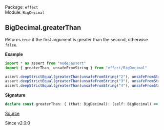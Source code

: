 Package: `effect`<br />
Module: `BigDecimal`<br />

## BigDecimal.greaterThan

Returns `true` if the first argument is greater than the second, otherwise `false`.

**Example**

```ts
import * as assert from "node:assert"
import { greaterThan, unsafeFromString } from "effect/BigDecimal"

assert.deepStrictEqual(greaterThan(unsafeFromString("2"), unsafeFromString("3")), false)
assert.deepStrictEqual(greaterThan(unsafeFromString("3"), unsafeFromString("3")), false)
assert.deepStrictEqual(greaterThan(unsafeFromString("4"), unsafeFromString("3")), true)
```

**Signature**

```ts
declare const greaterThan: { (that: BigDecimal): (self: BigDecimal) => boolean; (self: BigDecimal, that: BigDecimal): boolean; }
```

[Source](https://github.com/Effect-TS/effect/tree/main/packages/effect/src/BigDecimal.ts#L525)

Since v2.0.0
